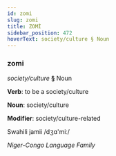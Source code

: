 ```yaml
---
id: zomi
slug: zomi
title: ZOMİ
sidebar_position: 472
hoverText: society/culture § Noun
---
```


### zomi

*society/culture* **§** Noun

**Verb**: to be a society/culture

**Noun**: society/culture

**Modifier**: society/culture-related

Swahili jamii /dʒɑ'miː/

*Niger-Congo Language Family*